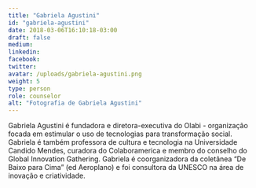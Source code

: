 ```yaml
---
title: "Gabriela Agustini"
id: "gabriela-agustini"
date: 2018-03-06T16:10:18-03:00
draft: false
medium:
linkedin:
facebook:
twitter:
avatar: /uploads/gabriela-agustini.png
weight: 5
type: person
role: counselor
alt: "Fotografia de Gabriela Agustini"
---
```


Gabriela Agustini é fundadora e diretora-executiva do Olabi - organização focada em estimular o uso de tecnologias para transformação social. Gabriela é também professora de cultura e tecnologia na Universidade Candido Mendes, curadora do Colaboramerica e membro do conselho do Global Innovation Gathering. Gabriela é coorganizadora da coletânea “De Baixo para Cima” (ed Aeroplano) e foi consultora da UNESCO na área de inovação e criatividade.
